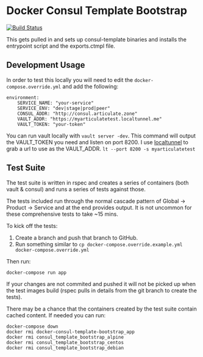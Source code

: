 # Docker Consul Template Bootstrap

[![Build Status](https://travis-ci.org/articulate/docker-consul-template-bootstrap.svg?branch=master)](https://travis-ci.org/articulate/docker-consul-template-bootstrap)

This gets pulled in and sets up consul-template binaries and installs the entrypoint script and the exports.ctmpl file.

## Development Usage

In order to test this locally you will need to edit the `docker-compose.override.yml` and add the following:

```
environment:
    SERVICE_NAME: "your-service"
    SERVICE_ENV: "dev|stage|prod|peer"
    CONSUL_ADDR: "http://consul.articulate.zone"
    VAULT_ADDR: "https://myarticulatetest.localtunnel.me"
    VAULT_TOKEN: "your-token"
```

You can run vault locally with `vault server -dev`. This command will output the VAULT_TOKEN you need and listen on port 8200. I use [localtunnel](https://localtunnel.me) to grab a url to use as the VAULT_ADDR.
`lt --port 8200 -s myarticulatetest`

## Test Suite

The test suite is written in rspec and creates a series of containers (both vault & consul) and runs a series of tests against 
those.

The tests included run through the normal cascade pattern of Global -> Product -> Service and at the end provides output. 
It is not uncommon for these comprehensive tests to take ~15 mins.

To kick off the tests:

1. Create a branch and push that branch to GitHub.
2. Run something similar to `cp docker-compose.override.example.yml docker-compose.override.yml`    

Then run:

`docker-compose run app`

If your changes are not commited and pushed it will not be picked up
when the test images build (rspec pulls in details from the git branch to create the tests).

There may be a chance that the containers created by the test suite contain cached content.
If needed you can run:

```
docker-compose down
docker rmi docker-consul-template-bootstrap_app
docker rmi consul_template_bootstrap_alpine
docker rmi consul_template_bootstrap_centos
docker rmi consul_template_bootstrap_debian
```